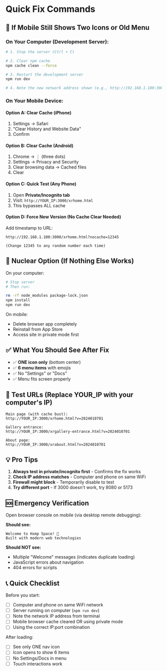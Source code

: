 # Quick Fix Commands

## 🚀 If Mobile Still Shows Two Icons or Old Menu

### **On Your Computer (Development Server):**

```bash
# 1. Stop the server (Ctrl + C)

# 2. Clear npm cache
npm cache clean --force

# 3. Restart the development server
npm run dev

# 4. Note the new network address shown (e.g., http://192.168.1.100:3000)
```

### **On Your Mobile Device:**

#### **Option A: Clear Cache (iPhone)**
1. Settings → Safari
2. "Clear History and Website Data"
3. Confirm

#### **Option B: Clear Cache (Android)**
1. Chrome → ⋮ (three dots)
2. Settings → Privacy and Security
3. Clear browsing data → Cached files
4. Clear

#### **Option C: Quick Test (Any Phone)**
1. Open **Private/Incognito tab**
2. Visit: `http://YOUR_IP:3000/xrhome.html`
3. This bypasses ALL cache

#### **Option D: Force New Version (No Cache Clear Needed)**
Add timestamp to URL:
```
http://192.168.1.100:3000/xrhome.html?nocache=12345

(Change 12345 to any random number each time)
```

## 🔧 Nuclear Option (If Nothing Else Works)

On your computer:
```bash
# Stop server
# Then run:

rm -rf node_modules package-lock.json
npm install
npm run dev
```

On mobile:
- Delete browser app completely
- Reinstall from App Store
- Access site in private mode first

## ✅ What You Should See After Fix

- ✅ **ONE icon only** (bottom center)
- ✅ **6 menu items** with emojis
- ✅ No "Settings" or "Docs"
- ✅ Menu fits screen properly

## 📱 Test URLs (Replace YOUR_IP with your computer's IP)

```
Main page (with cache bust):
http://YOUR_IP:3000/xrhome.html?v=2024010701

Gallery entrance:
http://YOUR_IP:3000/xrgallery-entrance.html?v=2024010701

About page:
http://YOUR_IP:3000/xrabout.html?v=2024010701
```

## 💡 Pro Tips

1. **Always test in private/incognito first** - Confirms the fix works
2. **Check IP address matches** - Computer and phone on same WiFi
3. **Firewall might block** - Temporarily disable to test
4. **Try different port** - If 3000 doesn't work, try 8080 or 5173

## 🆘 Emergency Verification

Open browser console on mobile (via desktop remote debugging):

**Should see:**
```
Welcome to Hxmp Space! 🚀
Built with modern web technologies
```

**Should NOT see:**
- Multiple "Welcome" messages (indicates duplicate loading)
- JavaScript errors about navigation
- 404 errors for scripts

## 📞 Quick Checklist

Before you start:
- [ ] Computer and phone on same WiFi network
- [ ] Server running on computer (`npm run dev`)
- [ ] Note the network IP address from terminal
- [ ] Mobile browser cache cleared OR using private mode
- [ ] Using the correct IP:port combination

After loading:
- [ ] See only ONE nav icon
- [ ] Icon opens to show 6 items
- [ ] No Settings/Docs in menu
- [ ] Touch interactions work
